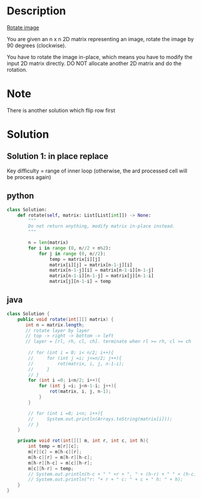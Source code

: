 # Description
[Rotate image](https://leetcode.com/submissions/detail/969994326/)

You are given an n x n 2D matrix representing an image, rotate the image by 90 degrees (clockwise).

You have to rotate the image in-place, which means you have to modify the input 2D matrix directly. DO NOT allocate another 2D matrix and do the rotation.

# Note
There is another solution which flip row first


# Solution
## Solution 1: in place replace 
Key difficulty = range of inner loop (otherwise, the ard processed cell will be process again) 
## python
```python
class Solution:
    def rotate(self, matrix: List[List[int]]) -> None:
        """
        Do not return anything, modify matrix in-place instead.
        """

        n = len(matrix)
        for i in range (0, n//2 + n%2):
            for j in range (0, n//2):
                temp = matrix[i][j]
                matrix[i][j] = matrix[n-1-j][i]
                matrix[n-1-j][i] = matrix[n-1-i][n-1-j]
                matrix[n-1-i][n-1-j] = matrix[j][n-1-i]
                matrix[j][n-1-i] = temp 
```

## java
```java
class Solution {
    public void rotate(int[][] matrix) {
       int n = matrix.length;
       // rotate layer by layer 
       // top -> right -> bottom -> left 
       // layer = [rl, rh, cl, ch]. terminate when rl >= rh, cl >= ch
        
        // for (int i = 0; i< n/2; i++){
        //     for (int j =i; j<=n/2; j++){
        //         rot(matrix, i, j, n-1-i);
        //     }
        // }
        for (int i =0; i<n/2; i++){
            for (int j =i; j<n-1-i; j++){
                rot(matrix, i, j, n-1);
            }
        }

        // for (int i =0; i<n; i++){
        //     System.out.println(Arrays.toString(matrix[i]));
        // }
    }

    private void rot(int[][] m, int r, int c, int h){
        int temp = m[r][c];
        m[r][c] = m[h-c][r];
        m[h-c][r] = m[h-r][h-c];
        m[h-r][h-c] = m[c][h-r];
        m[c][h-r] = temp;  
        // System.out.println(h-c + " " +r + ", " + (h-r) + " " + (h-c) + ", "  + c + " " + (h-r)); 
        // System.out.println("r: "+ r + " c: " + c + " h: " + h);
    }
}

```